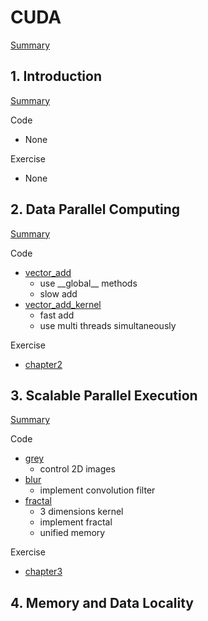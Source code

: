 # CUDA

[Summary](https://www.notion.so/corcaai/026c40bfe9d14a92a9546da32d28eafe?v=6f520eb10fa448f0a70f7235f916a344)

## 1. Introduction

[Summary](https://www.notion.so/corcaai/1-Introduction-f0bdf757ec56488e80b675e06741a4de)

Code

- None

Exercise

- None

## 2. Data Parallel Computing

[Summary](https://www.notion.so/corcaai/2-Data-Parallel-Computing-a2875bc6507b4499ae5c40c4e8476c62)

Code

- [vector_add](vector_add)
  - use \_\_global\_\_ methods
  - slow add
- [vector_add_kernel](vector_add_kernel)
  - fast add
  - use multi threads simultaneously

Exercise

- [chapter2](exercise/chapter2.md)

## 3. Scalable Parallel Execution

[Summary](https://www.notion.so/corcaai/3-Scalable-Parallel-Execution-05a47ca4124c41948e8311dca24f7c83)

Code

- [grey](grey)
  - control 2D images
- [blur](blur)
  - implement convolution filter
- [fractal](fractal)
  - 3 dimensions kernel
  - implement fractal
  - unified memory

Exercise

- [chapter3](exercise/chapter3.md)

## 4. Memory and Data Locality
